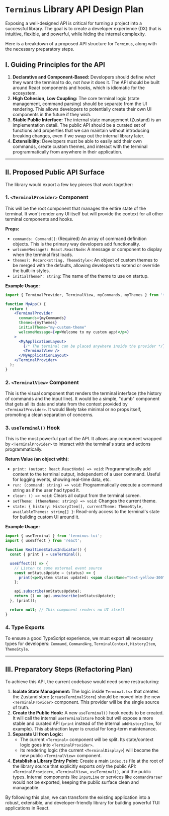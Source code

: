 # `Terminus` Library API Design Plan

Exposing a well-designed API is critical for turning a project into a successful library. The goal is to create a developer experience (DX) that is intuitive, flexible, and powerful, while hiding the internal complexity.

Here is a breakdown of a proposed API structure for `Terminus`, along with the necessary preparatory steps.

## I. Guiding Principles for the API

1.  **Declarative and Component-Based:** Developers should define *what* they want the terminal to do, not *how* it does it. The API should be built around React components and hooks, which is idiomatic for the ecosystem.
2.  **High Cohesion, Low Coupling:** The core terminal logic (state management, command parsing) should be separate from the UI rendering. This allows developers to potentially create their own UI components in the future if they wish.
3.  **Stable Public Interface:** The internal state management (Zustand) is an implementation detail. The public API should be a curated set of functions and properties that we can maintain without introducing breaking changes, even if we swap out the internal library later.
4.  **Extensibility:** Developers must be able to easily add their own commands, create custom themes, and interact with the terminal programmatically from anywhere in their application.

---

## II. Proposed Public API Surface

The library would export a few key pieces that work together:

### 1. `<TerminalProvider>` Component

This will be the root component that manages the entire state of the terminal. It won't render any UI itself but will provide the context for all other terminal components and hooks.

**Props:**

*   `commands: Command[]`: (Required) An array of command definition objects. This is the primary way developers add functionality.
*   `welcomeMessage?: React.ReactNode`: A message or component to display when the terminal first loads.
*   `themes?: Record<string, ThemeStyle>`: An object of custom themes to be merged with the defaults, allowing developers to extend or override the built-in styles.
*   `initialTheme?: string`: The name of the theme to use on startup.

**Example Usage:**

```jsx
import { TerminalProvider, TerminalView, myCommands, myThemes } from 'terminus-tui';

function MyApp() {
  return (
    <TerminalProvider 
      commands={myCommands} 
      themes={myThemes} 
      initialTheme="my-custom-theme"
      welcomeMessage={<p>Welcome to my custom app!</p>}
    >
      <MyApplicationLayout>
        {/* The terminal can be placed anywhere inside the provider */}
        <TerminalView />
      </MyApplicationLayout>
    </TerminalProvider>
  );
}
```

### 2. `<TerminalView>` Component

This is the visual component that renders the terminal interface (the history of commands and the input line). It would be a simple, "dumb" component that gets all its data and state from the context provided by `<TerminalProvider>`. It would likely take minimal or no props itself, promoting a clean separation of concerns.

### 3. `useTerminal()` Hook

This is the most powerful part of the API. It allows any component wrapped by `<TerminalProvider>` to interact with the terminal's state and actions programmatically.

**Return Value (an object with):**

*   `print: (output: React.ReactNode) => void`: Programmatically add content to the terminal output, independent of a user command. Useful for logging events, showing real-time data, etc.
*   `run: (command: string) => void`: Programmatically execute a command string as if the user had typed it.
*   `clear: () => void`: Clears all output from the terminal screen.
*   `setTheme: (themeName: string) => void`: Changes the current theme.
*   `state: { history: HistoryItem[], currentTheme: ThemeStyle, availableThemes: string[] }`: Read-only access to the terminal's state for building custom UI around it.

**Example Usage:**

```jsx
import { useTerminal } from 'terminus-tui';
import { useEffect } from 'react';

function RealtimeStatusIndicator() {
  const { print } = useTerminal();

  useEffect(() => {
    // Listen to some external event source
    const onStatusUpdate = (status) => {
      print(<p>System status updated: <span className="text-yellow-300">{status}</span></p>);
    };

    api.subscribe(onStatusUpdate);
    return () => api.unsubscribe(onStatusUpdate);
  }, [print]);

  return null; // This component renders no UI itself
}
```

### 4. Type Exports

To ensure a good TypeScript experience, we must export all necessary types for developers:
`Command`, `CommandArg`, `TerminalContext`, `HistoryItem`, `ThemeStyle`.

---

## III. Preparatory Steps (Refactoring Plan)

To achieve this API, the current codebase would need some restructuring:

1.  **Isolate State Management:** The logic inside `Terminal.tsx` that creates the Zustand store (`createTerminalStore`) should be moved into the new `<TerminalProvider>` component. This provider will be the single source of truth.
2.  **Create the Public Hook:** A new `useTerminal()` hook needs to be created. It will call the internal `useTerminalStore` hook but will expose a more stable and curated API (`print` instead of the internal `addHistoryItem`, for example). This abstraction layer is crucial for long-term maintenance.
3.  **Separate UI from Logic:**
    *   The current `<Terminal>` component will be split. Its state/context logic goes into `<TerminalProvider>`.
    *   Its rendering logic (the current `<TerminalDisplay>`) will become the new public `<TerminalView>` component.
4.  **Establish a Library Entry Point:** Create a main `index.ts` file at the root of the library source that explicitly exports *only* the public API: `<TerminalProvider>`, `<TerminalView>`, `useTerminal()`, and the public types. Internal components like `InputLine` or services like `commandParser` would not be exported, keeping the public surface clean and manageable.

By following this plan, we can transform the existing application into a robust, extensible, and developer-friendly library for building powerful TUI applications in React.
